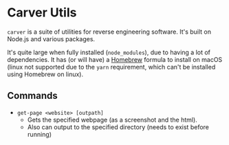# Carver Utils

`carver` is a suite of utilities for reverse engineering software. It's built on Node.js and various packages.

It's quite large when fully installed (`node_modules`), due to having a lot of dependencies. It has (or will have) a [Homebrew](https://brew.sh/) formula to install on macOS (linux not supported due to the `yarn` requirement, which can't be installed using Homebrew on linux). 

## Commands

- `get-page <website> [outpath]`
  - Gets the specified webpage (as a screenshot and the html).
  - Also can output to the specified directory (needs to exist before running)